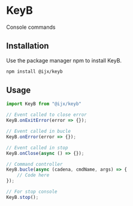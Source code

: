 # KeyB

Console commands

## Installation

Use the package manager npm to install KeyB.

```bash
npm install @ijx/keyb
```

## Usage

```js
import KeyB from "@ijx/keyb"

// Event called to close error
KeyB.onExitError(error => {});

// Event called in bucle
KeyB.onError(error => {});

// Event called in stop
KeyB.onClose(async () => {});

// Command controller
KeyB.bucle(async (cadena, cmdName, args) => {
	// Code here
});

// For stop console
KeyB.stop();
```